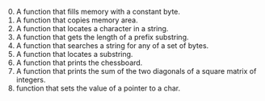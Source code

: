 0. A function that fills memory with a constant byte.
1. A function that copies memory area.
2. A function that locates a character in a string.
3. A  function that gets the length of a prefix substring.
4. A  function that searches a string for any of a set of bytes.
5. A function that locates a substring.
6. A function that prints the chessboard.
7. A function that prints the sum of the two diagonals of a square matrix of integers.
8. function that sets the value of a pointer to a char.
